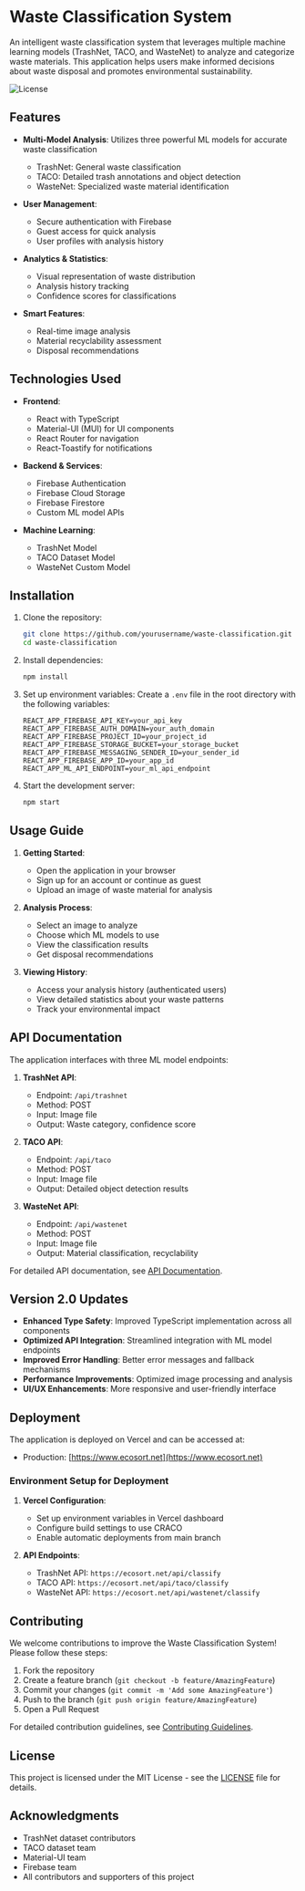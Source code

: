 # Waste Classification System

An intelligent waste classification system that leverages multiple machine learning models (TrashNet, TACO, and WasteNet) to analyze and categorize waste materials. This application helps users make informed decisions about waste disposal and promotes environmental sustainability.

![License](https://img.shields.io/badge/license-MIT-blue.svg)

## Features

- **Multi-Model Analysis**: Utilizes three powerful ML models for accurate waste classification
  - TrashNet: General waste classification
  - TACO: Detailed trash annotations and object detection
  - WasteNet: Specialized waste material identification

- **User Management**:
  - Secure authentication with Firebase
  - Guest access for quick analysis
  - User profiles with analysis history

- **Analytics & Statistics**:
  - Visual representation of waste distribution
  - Analysis history tracking
  - Confidence scores for classifications

- **Smart Features**:
  - Real-time image analysis
  - Material recyclability assessment
  - Disposal recommendations

## Technologies Used

- **Frontend**:
  - React with TypeScript
  - Material-UI (MUI) for UI components
  - React Router for navigation
  - React-Toastify for notifications

- **Backend & Services**:
  - Firebase Authentication
  - Firebase Cloud Storage
  - Firebase Firestore
  - Custom ML model APIs

- **Machine Learning**:
  - TrashNet Model
  - TACO Dataset Model
  - WasteNet Custom Model

## Installation

1. Clone the repository:
   ```bash
   git clone https://github.com/yourusername/waste-classification.git
   cd waste-classification
   ```

2. Install dependencies:
   ```bash
   npm install
   ```

3. Set up environment variables:
   Create a `.env` file in the root directory with the following variables:
   ```
   REACT_APP_FIREBASE_API_KEY=your_api_key
   REACT_APP_FIREBASE_AUTH_DOMAIN=your_auth_domain
   REACT_APP_FIREBASE_PROJECT_ID=your_project_id
   REACT_APP_FIREBASE_STORAGE_BUCKET=your_storage_bucket
   REACT_APP_FIREBASE_MESSAGING_SENDER_ID=your_sender_id
   REACT_APP_FIREBASE_APP_ID=your_app_id
   REACT_APP_ML_API_ENDPOINT=your_ml_api_endpoint
   ```

4. Start the development server:
   ```bash
   npm start
   ```

## Usage Guide

1. **Getting Started**:
   - Open the application in your browser
   - Sign up for an account or continue as guest
   - Upload an image of waste material for analysis

2. **Analysis Process**:
   - Select an image to analyze
   - Choose which ML models to use
   - View the classification results
   - Get disposal recommendations

3. **Viewing History**:
   - Access your analysis history (authenticated users)
   - View detailed statistics about your waste patterns
   - Track your environmental impact

## API Documentation

The application interfaces with three ML model endpoints:

1. **TrashNet API**:
   - Endpoint: `/api/trashnet`
   - Method: POST
   - Input: Image file
   - Output: Waste category, confidence score

2. **TACO API**:
   - Endpoint: `/api/taco`
   - Method: POST
   - Input: Image file
   - Output: Detailed object detection results

3. **WasteNet API**:
   - Endpoint: `/api/wastenet`
   - Method: POST
   - Input: Image file
   - Output: Material classification, recyclability

For detailed API documentation, see [API Documentation](docs/api/README.md).

## Version 2.0 Updates

- **Enhanced Type Safety**: Improved TypeScript implementation across all components
- **Optimized API Integration**: Streamlined integration with ML model endpoints
- **Improved Error Handling**: Better error messages and fallback mechanisms
- **Performance Improvements**: Optimized image processing and analysis
- **UI/UX Enhancements**: More responsive and user-friendly interface

## Deployment

The application is deployed on Vercel and can be accessed at:
- Production: [https://www.ecosort.net](https://www.ecosort.net)

### Environment Setup for Deployment

1. **Vercel Configuration**:
   - Set up environment variables in Vercel dashboard
   - Configure build settings to use CRACO
   - Enable automatic deployments from main branch

2. **API Endpoints**:
   - TrashNet API: `https://ecosort.net/api/classify`
   - TACO API: `https://ecosort.net/api/taco/classify`
   - WasteNet API: `https://ecosort.net/api/wastenet/classify`

## Contributing

We welcome contributions to improve the Waste Classification System! Please follow these steps:

1. Fork the repository
2. Create a feature branch (`git checkout -b feature/AmazingFeature`)
3. Commit your changes (`git commit -m 'Add some AmazingFeature'`)
4. Push to the branch (`git push origin feature/AmazingFeature`)
5. Open a Pull Request

For detailed contribution guidelines, see [Contributing Guidelines](docs/contributing/README.md).

## License

This project is licensed under the MIT License - see the [LICENSE](LICENSE) file for details.

## Acknowledgments

- TrashNet dataset contributors
- TACO dataset team
- Material-UI team
- Firebase team
- All contributors and supporters of this project
